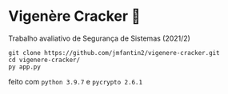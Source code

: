 # Vigenère Cracker 🔨
Trabalho avaliativo de Segurança de Sistemas (2021/2)

```
git clone https://github.com/jmfantin2/vigenere-cracker.git
cd vigenere-cracker/
py app.py
```

feito com `python 3.9.7` e `pycrypto 2.6.1`
